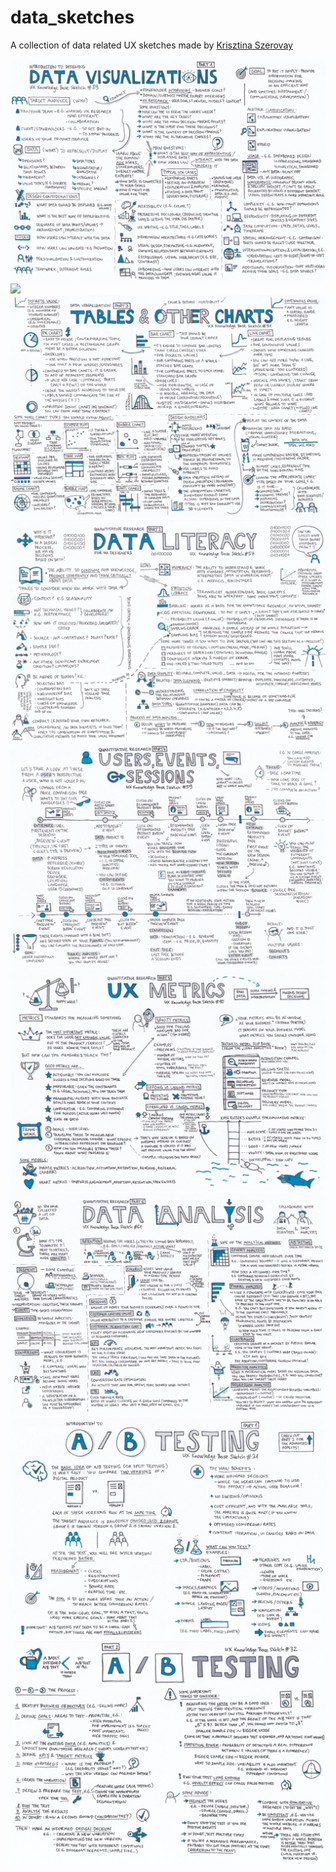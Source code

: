 # data_sketches
A collection of data related UX sketches made by [Krisztina Szerovay](https://uxknowledgebase.com)

![](Images/data_viz_p1.jpeg)
![](Images/data_viz_p2.png)
![](Images/data_viz_p3.jpeg)
![](Images/quant_research_p2.jpeg)
![](Images/quant_research_p4.jpeg)
![](Images/quant_research_p5.jpeg)
![](Images/quant_research_p6.jpeg)
![](Images/ab_testing_p1.jpg)
![](Images/ab_testing_p2.jpg)
